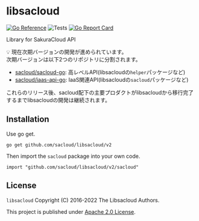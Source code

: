 # libsacloud

[![Go Reference](https://pkg.go.dev/badge/github.com/sacloud/libsacloud/v2.svg)](https://pkg.go.dev/github.com/sacloud/libsacloud/v2)
![Tests](https://github.com/sacloud/libsacloud/workflows/Tests/badge.svg)
[![Go Report Card](https://goreportcard.com/badge/github.com/sacloud/libsacloud)](https://goreportcard.com/report/github.com/sacloud/libsacloud)

Library for SakuraCloud API

:bulb: 現在次期バージョンの開発が進められています。  
次期バージョンは以下2つのリポジトリに分割されます。

- [sacloud/sacloud-go](https://github.com/sacloud/sacloud-go): 高レベルAPI(libsacloudの`helper`パッケージなど)
- [sacloud/iaas-api-go](https://github.com/sacloud/iaas-api-go): IaaS関連API(libsacloudの`sacloud`パッケージなど)

これらのリリース後、sacloud配下の主要プロダクトがlibsacloudから移行完了するまでlibsacloudの開発は継続されます。

## Installation

Use go get.

    go get github.com/sacloud/libsacloud/v2

Then import the `sacloud` package into your own code.

    import "github.com/sacloud/libsacloud/v2/sacloud"

## License

  `libsacloud` Copyright (C) 2016-2022 The Libsacloud Authors.

  This project is published under [Apache 2.0 License](LICENSE).
